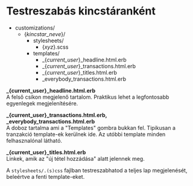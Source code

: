 # Testreszabás kincstáranként

* customizations/
  * {*kincstar_neve*}/
    * stylesheets/
      * {*xyz*}.scss
    * templates/
      * _{*current_user*}_headline.html.erb
      * _{*current_user*}_transactions.html.erb
      * _{*current_user*}_titles.html.erb
      * _everybody_transactions.html.erb

**_{current_user}_headline.html.erb**<br/>
A felső csíkon megjelenő tartalom. Praktikus lehet a legfontosabb egyenlegek megjelenítésére.

**_{current_user}_transactions.html.erb, _everybody_transactions.html.erb**<br/>
A doboz tartalma ami a "Templates" gombra bukkan fel. Tipikusan a tranzakció template-ek kerülnek ide. Az utóbbi template minden felhasznalónal látható.

**_{current_user}_titles.html.erb**<br/>
Linkek, amik az "új tétel hozzádása" alatt jelennek meg.

A `stylesheets/.(s)css` fajlban testreszabhatod a teljes lap megjelenését, beleértve a fenti template-eket.
